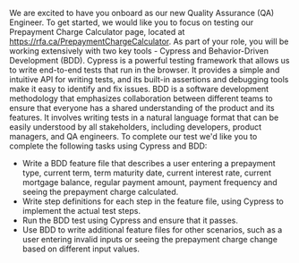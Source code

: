 We are excited to have you onboard as our new Quality Assurance (QA) Engineer.
To get started, we would like you to focus on testing our Prepayment Charge Calculator page, located at https://rfa.ca/PrepaymentChargeCalculator.
As part of your role, you will be working extensively with two key tools - Cypress and Behavior-Driven Development (BDD).
Cypress is a powerful testing framework that allows us to write end-to-end tests that run in the browser. 
It provides a simple and intuitive API for writing tests, and its built-in assertions and debugging tools make it easy to identify and fix issues.
BDD is a software development methodology that emphasizes collaboration between different teams to ensure that everyone has a shared understanding of the 
product and its features. It involves writing tests in a natural language format that can be easily understood by all stakeholders, including developers,
product managers, and QA engineers.
To complete our test we'd like you to complete the following tasks using Cypress and BDD:
- Write a BDD feature file that describes a user entering a prepayment type, 
current term, term maturity date, current interest rate, current mortgage balance, regular payment amount, payment frequency and seeing the prepayment charge 
calculated.
- Write step definitions for each step in the feature file, using Cypress to implement the actual test steps.
- Run the BDD test using Cypress and ensure that it passes.
- Use BDD to write additional feature files for other scenarios, such as a user entering invalid inputs or 
seeing the prepayment charge change based on different input values.